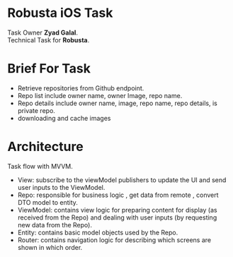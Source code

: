 # Robusta iOS Task

Task Owner **Zyad Galal**.   
Technical Task for **Robusta**.

# Brief For Task

- Retrieve repositories from Github endpoint.
- Repo list include owner name, owner Image, repo name.
- Repo details include owner name, image, repo name, repo details, is private repo.
- downloading and cache images

# Architecture

 Task flow with MVVM.
- View: subscribe to the viewModel publishers to update the UI and send user inputs to the ViewModel.
- Repo: responsible for business logic , get data from remote , convert DTO model to entity.
- ViewModel: contains view logic for preparing content for display (as received from the Repo) and dealing with user inputs (by requesting new data from the Repo).
- Entity: contains basic model objects used by the Repo.
- Router: contains navigation logic for describing which screens are shown in which order.




